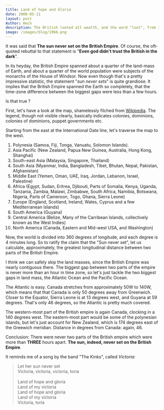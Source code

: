 ```yaml
---
title: Land of hope and Gloria
date: 2008-05-11
layout: post
Author: Hech
description: The British looted all wealth, and the word "loot", from India! - Shashi Tharoor
image: /images/blog/1966.png
---
```


It was said that <strong>The sun never set on the British Empire</strong>. Of course, the oft-quoted rebuttal to that statement is &quot;<strong>Even god didn't trust the British in the dark</strong>&quot;.

 In its heyday, the British Empire spanned about a quarter of the land-mass of Earth, and about a quarter of the world population were subjects of the monarchs of the House of Windsor. Now even though that's a pretty impressive statistic, the statement &quot;_sun never sets_&quot; is quite grandiose. It implies that the British Empire spanned the Earth so completely, that the time-zone difference between the biggest gaps were less than a few hours.

 Is that true ?

 First, let's have a look at the map, shamelessly filched from <a href="http://en.wikipedia.org">Wikipedia</a>. The legend, though not visible clearly, basically indicates colonies, dominions, colonies of dominions, puppet governments etc.

<!--break-->
Starting from the east at the International Date line, let's traverse the map to the west.

 <ol>
     <li>Polynesia (Samoa, Fiji, Tonga, Vanuatu, Solomon Islands).</li>
     <li>Asia Pacific (New Zealand, Papua New Guinea, Australia, Hong Kong, Shanghai)</li>
     <li>South-east Asia (Malaysia, Singapore, Thailand)</li>
     <li>South Asia (Myanmar, India, Bangladesh, Tibet, Bhutan, Nepal, Pakistan, Afghanistan)</li>
     <li>Middle East (Yemen, Oman, UAE, Iraq, Jordan, Lebanon, Israel, Palestine)</li>
     <li>Africa (Egypt, Sudan, Eritrea, Djibouti, Parts of Somalia, Kenya, Uganda, Tanzania, Zambia, Malawi, Zimbabwe, South Africa, Namibia, Botswana, Nigeria, Parts of Cameroon, Togo, Ghana, Sierra Leone)</li>
     <li>Europe (England, Scotland, Ireland, Wales, Cyprus and a few Mediterranean Islands)</li>
     <li>South America (Guyana)</li>
     <li>Central America (Belize, Many of the Carribean Islands, collectively known as the West Indies)</li>
     <li>North America (Canada, Eastern and Mid-west USA, and Washington)</li>
 </ol>
 
 Now, the world is divided into 360 degrees of longitude, and each degree is 4 minutes long. So to ratify the claim that the &quot;Sun never set&quot;, let us calculate, approximately, the greatest longitudinal distance between two parts of the British Empire.

 I think we can safely skip the land masses, since the British Empire was nearly contiguous there. The biggest gap between two parts of the empire is never more than an hour in time zone, so let's just tackle the two biggest gaps in land mass, the Atlantic Ocean and the Pacific Ocean.

 The Atlantic is easy. Canada stretches from approximately 50W to 140W, which means that that Canada is only 50 degrees away from Greenwich. Closer to the Equator, Sierra Leone is at 13 degrees west, and Guyana at 59 degrees. That's only 46 degrees, so the Atlantic is pretty much covered.

 The western-most part of the British empire is again Canada, clocking in a 140 degrees west. The eastern-most part would be some of the polynesian islands, but let's just account for New Zealand, which is 174 degrees east of the Greewich meridian. Distance in degrees from Canada: again, 46.

 Conclusion: There were never two parts of the British empire which were more than <strong>THREE</strong> hours apart. <strong>The sun, indeed, never set on the British Empire</strong>.

 It reminds me of a song by the band &quot;The Kinks&quot;, called _Victoria:_

 <blockquote>Let her sun never set<br /> Victoria, victoria, victoria, toria<br /> <br /> Land of hope and gloria<br /> Land of my victoria<br /> Land of hope and gloria<br /> Land of my victoria<br /> Victoria, toria<br /> </blockquote>&nbsp;



